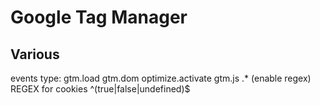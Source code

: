 # Google Tag Manager

## Various

events type:
gtm.load
gtm.dom
optimize.activate
gtm.js
.* (enable regex)
REGEX for cookies
^(true|false|undefined)$